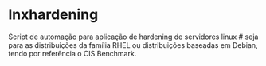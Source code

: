 # lnxhardening
Script de automação para aplicação de hardening de servidores linux # seja para as distribuições da família RHEL ou distribuições baseadas em Debian, tendo por referência o CIS Benchmark.

